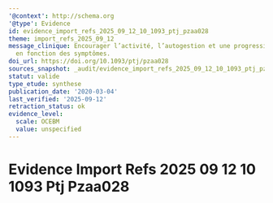 ```yaml
---
'@context': http://schema.org
'@type': Evidence
id: evidence_import_refs_2025_09_12_10_1093_ptj_pzaa028
theme: import_refs_2025_09_12
message_clinique: Encourager l’activité, l’autogestion et une progression graduée
  en fonction des symptômes.
doi_url: https://doi.org/10.1093/ptj/pzaa028
sources_snapshot: _audit/evidence_import_refs_2025_09_12_10_1093_ptj_pzaa028.json
statut: valide
type_etude: synthese
publication_date: '2020-03-04'
last_verified: '2025-09-12'
retraction_status: ok
evidence_level:
  scale: OCEBM
  value: unspecified
---
```

# Evidence Import Refs 2025 09 12 10 1093 Ptj Pzaa028

